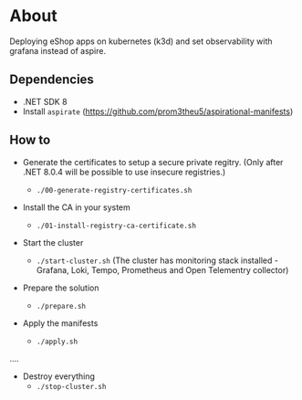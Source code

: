 # About

Deploying eShop apps on kubernetes (k3d) and set observability with grafana instead of aspire.

## Dependencies

- .NET SDK 8
- Install `aspirate` (https://github.com/prom3theu5/aspirational-manifests)
 
## How to

- Generate the certificates to setup a secure private regitry. (Only after .NET 8.0.4 will be possible to use insecure registries.)
    - `./00-generate-registry-certificates.sh`
- Install the CA in your system
    - `./01-install-registry-ca-certificate.sh`

- Start the cluster
    - `./start-cluster.sh`
    (The cluster has monitoring stack installed - Grafana, Loki, Tempo, Prometheus and Open Telementry collector)

- Prepare the solution
    - `./prepare.sh`

- Apply the manifests
    - `./apply.sh`

....

- Destroy everything
    - `./stop-cluster.sh`


